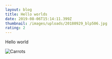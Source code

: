```yaml
---
layout: blog
title: Hello worlds
date: 2019-08-06T15:14:11.399Z
thumbnail: /images/uploads/20180929_blp506.jpg
rating: 2
---
```

Hello world

![Carrots](/images/uploads/20180929_blp506.jpg "Carrots")
